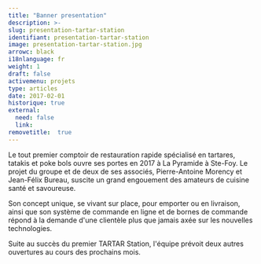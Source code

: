 ```yaml
---
title: "Banner presentation"
description: >-
slug: presentation-tartar-station
identifiant: presentation-tartar-station 
image: presentation-tartar-station.jpg
arrowc: black
i18nlanguage: fr
weight: 1
draft: false
activemenu: projets
type: articles
date: 2017-02-01
historique: true
external:
  need: false
  link:
removetitle:  true
---
```

Le tout premier comptoir de restauration rapide spécialisé en tartares, tatakis et poke bols ouvre ses portes en 2017 à La Pyramide à Ste-Foy. Le projet du groupe et de deux de ses associés, Pierre-Antoine Morency et Jean-Félix Bureau, suscite un grand engouement des amateurs de cuisine santé et savoureuse. 

Son concept unique, se vivant sur place, pour emporter ou en livraison, ainsi que son système de commande en ligne et de bornes de commande répond à la demande d'une clientèle plus que jamais axée sur les nouvelles technologies. 

Suite au succès du premier TARTAR Station, l'équipe prévoit deux autres ouvertures au cours des prochains mois.

